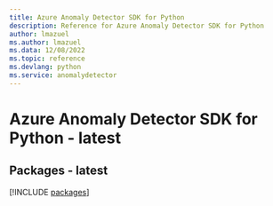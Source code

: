 ```yaml
---
title: Azure Anomaly Detector SDK for Python
description: Reference for Azure Anomaly Detector SDK for Python
author: lmazuel
ms.author: lmazuel
ms.data: 12/08/2022
ms.topic: reference
ms.devlang: python
ms.service: anomalydetector
---
```

# Azure Anomaly Detector SDK for Python - latest
## Packages - latest
[!INCLUDE [packages](anomaly-detector-index.md)]